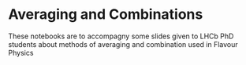 # Averaging and Combinations

These notebooks are to accompagny some slides given to LHCb PhD students about methods of averaging and combination used in Flavour Physics

